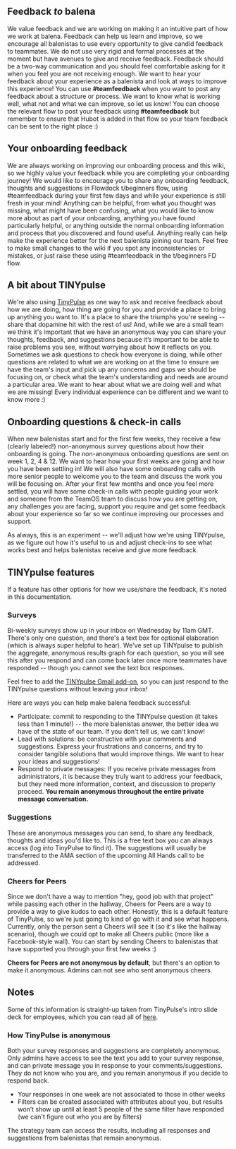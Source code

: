 ## Feedback *to* balena

We value feedback and we are working on making it an intuitive part of how we work at balena. Feedback can help us learn and improve, so we encourage all balenistas to use every opportunity to give candid feedback to teammates. We do not use very rigid and formal processes at the moment but have avenues to give and receive feedback. Feedback should be a two-way communication and you should feel comfortable asking for it when you feel you are not receiving enough. We want to hear your feedback about your experience as a balenista and look at ways to improve this experience! You can use **#teamfeedback** when you want to post any feedback about a structure or process. We want to know what is working well, what not and what we can improve, so let us know! You can choose the relevant flow to post your feedback using **#teamfeedback** but remember to ensure that Hubot is added in that flow so your team feedback can be sent to the right place :)

## Your onboarding feedback
We are always working on improving our onboarding process and this wiki, so we highly value your feedback while you are completing your onboarding journey! We would like to encourage you to share any onboarding feedback, thoughts and suggestions in Flowdock t/beginners flow, using #teamfeedback during your first few days and while your experience is still fresh in your mind! Anything can be helpful, from what you thought was missing, what might have been confusing, what you would like to know more about as part of your onboarding, anything you have found particularly helpful, or anything outside the normal onboarding information and process that you discovered and found useful. Anything really can help make the experience better for the next balenista joining our team. Feel free to make small changes to the wiki if you spot any inconsistencies or mistakes, or just raise these using #teamfeedback in the t/beginners FD flow. 

## A bit about TINYpulse

We're also using [TinyPulse](https://app.tinypulse.com/) as one way to ask and receive feedback about how we are doing, how thing are going for you and provide a place to bring up anything you want to. It's a place to share the triumphs you're seeing -- share that dopamine hit with the rest of us! And, while we are a small team we think it's important that we have an anonymous way you can share your thoughts, feedback, and suggestions because it’s important to be able to raise problems you see, without worrying about how it reflects on you. Sometimes we ask questions to check how everyone is doing, while other questions are related to what we are working on at the time to ensure we have the team's input and pick up any concerns and gaps we should be focusing on, or check what the team's understanding and needs are around a particular area. We want to hear about what we are doing well and what we are missing! Every individual experience can be different and we want to know more :)

## Onboarding questions & check-in calls 

When new balenistas start and for the first few weeks, they receive a few (clearly labeled!) non-anonymous survey questions about how their onboarding is going. The non-anonymous onboarding questions are sent on week 1, 2, 4 & 12. We want to hear how your first weeks are going and how you have been settling in! We will also have some onboarding calls with more senior people to welcome you to the team and discuss the work you will be focusing on. After your first few months and once you feel more settled, you will have some check-in calls with people guiding your work and someone from the TeamOS team to discuss how you are getting on, any challenges you are facing, support you require and get some feedback about your experience so far so we continue improving our processes and support. 

As always, this is an experiment -- we'll adjust how we're using TINYpulse, as we figure out how it's useful to us and adjust check-ins to see what works best and helps balenistas receive and give more feedback. 

## TINYpulse features

If a feature has other options for how we use/share the feedback, it's noted in this documentation.

### Surveys
Bi-weekly surveys show up in your inbox on Wednesday by 11am GMT. There's only one question, and there's a text box for optional elaboration (which is always super helpful to hear). We've set up TINYpulse to publish the aggregate, anonymous results graph for each question, so you will see this after you respond and can come back later once more teammates have responded -- though you cannot see the text box responses.

Feel free to add the [TINYpulse Gmail add-on](https://www.tinypulse.com/gmail), so you can just respond to the TINYpulse questions without leaving your inbox! 

Here are ways you can help make balena feedback successful:
* Participate: commit to responding to the TINYpulse question (it takes less than 1 minute!) -- the more balenistas answer, the better idea we have of the state of our team. If you don't tell us, we can't know! 
* Lead with solutions: be constructive with your comments and suggestions. Express your frustrations and concerns, and try to consider tangible solutions that would improve things. We want to hear your ideas and suggestions!
* Respond to private messages: If you receive private messages from administrators, it is because they truly want to address your feedback, but they need more information, context, and discussion to properly proceed. **You remain anonymous throughout the entire private message conversation.**

### Suggestions
These are anonymous messages you can send, to share any feedback, thoughts and ideas you'd like to. This is a free text box you can always access (log into TinyPulse to find it). The suggestions will usually be transferred to the AMA section of the upcoming All Hands call to be addressed. 

### Cheers for Peers
Since we don't have a way to mention "hey, good job with that project" while passing each other in the hallway, Cheers for Peers are a way to provide a way to give kudos to each other. Honestly, this is a default feature of TinyPulse, so we're just going to kind of go with it and see what happens. Currently, only the person sent a Cheers will see it (so it's like the hallway scenario), though we could opt to make all Cheers public (more like a Facebook-style wall). You can start by sending Cheers to balenistas that have supported you through your first few weeks :)

**Cheers for Peers are not anonymous by default**, but there's an option to make it anonymous. Admins can not see who sent anonymous cheers.

## Notes
Some of this information is straight-up taken from TinyPulse's intro slide deck for employees, which you can read all of [here](https://docs.google.com/presentation/d/1mqEpEpfpxTL8HrW4M6wEoJvcU8YLv7auRoqCSoUkt8k/edit#slide=id.p16).

### How TinyPulse is anonymous
Both your survey responses and suggestions are completely anonymous. Only admins have access to see the text you add to your survey response, and can private message you in response to your comments/suggestions. They do not know who you are, and you remain anonymous if you decide to respond back.
* Your responses in one week are not associated to those in other weeks
* Filters can be created associated with attributes about you, but results won’t show up until at least 5 people of the same filter have responded (we can't figure out who you are by filters)

The strategy team can access the results, including all responses and suggestions from balenistas that remain anonymous. 
